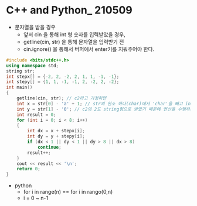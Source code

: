 # C++ and Python_ 210509

- 문자열을 받을 경우
  - 앞서 cin 을 통해 int 형 숫자를 입력받았을 경우,
  - getline(cin, str) 을 통해 문자열을 입력받기 전 
  - cin.ignore() 을 통해서 버퍼에서 enter키를 지워주어야 한다.

```c++
#include <bits/stdc++.h>
using namespace std;
string str;
int stepx[] = {-2, 2, -2, 2, 1, 1, -1, -1};
int stepy[] = {1, 1, -1, -1, 2, -2, 2, -2};
int main()
{
    getline(cin, str); // c2라고 가정하면
    int x = str[0] - 'a' + 1; // str의 원소 하나(char)에서 'char'을 빼고 int로 변수를 선언하여 주면 아스키코드 계산의 결과 int형으로 변환
    int y = str[1] - '0'; // c2의 2도 string형으로 받았기 때문에 연산을 수행하기 전에 '0'의 char을 빼주어 int형으로 변환해주어야 한다.
    int result = 0;
    for (int i = 0; i < 8; i++)
    {
        int dx = x + stepx[i];
        int dy = y + stepy[i];
        if (dx < 1 || dy < 1 || dy > 8 || dx > 8)
            continue;
        result++;
    }
    cout << result << '\n';
    return 0;
}
```



- python 
  - for i in range(n) == for i in rango(0,n)
  - i = 0 ~ n-1